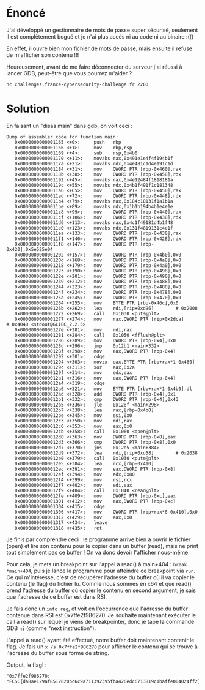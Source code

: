 # Énoncé 

J'ai développé un gestionnaire de mots de passe super sécurisé, seulement il est complètement bogué et je n'ai plus accès ni au code ni au binaire :(((

En effet, il ouvre bien mon fichier de mots de passe, mais ensuite il refuse de m'afficher son contenu !!!

Heureusement, avant de me faire déconnecter du serveur j'ai réussi à lancer GDB, peut-être que vous pourrez m'aider ?

`nc challenges.france-cybersecurity-challenge.fr 2200`

# Solution

En faisant un "disas main" dans gdb, on voit ceci :

```
Dump of assembler code for function main:
   0x0000000000001165 <+0>:     push   rbp
   0x0000000000001166 <+1>:     mov    rbp,rsp
   0x0000000000001169 <+4>:     sub    rsp,0x4b0
   0x0000000000001170 <+11>:    movabs rax,0x491e1e4f4f194b1f
   0x000000000000117a <+21>:    movabs rdx,0x4e481c1d4e191c1d
   0x0000000000001184 <+31>:    mov    QWORD PTR [rbp-0x460],rax
   0x000000000000118b <+38>:    mov    QWORD PTR [rbp-0x458],rdx
   0x0000000000001192 <+45>:    movabs rax,0x4e12484f1818181a
   0x000000000000119c <+55>:    movabs rdx,0x4b1f491f1c181348
   0x00000000000011a6 <+65>:    mov    QWORD PTR [rbp-0x450],rax
   0x00000000000011ad <+72>:    mov    QWORD PTR [rbp-0x448],rdx
   0x00000000000011b4 <+79>:    movabs rax,0x184c18131f1a1b1a
   0x00000000000011be <+89>:    movabs rdx,0x1b1b194b4b1e4e1e
   0x00000000000011c8 <+99>:    mov    QWORD PTR [rbp-0x440],rax
   0x00000000000011cf <+106>:   mov    QWORD PTR [rbp-0x438],rdx
   0x00000000000011d6 <+113>:   movabs rax,0x4c1f49181d4b1f48
   0x00000000000011e0 <+123>:   movabs rdx,0x131f4819131c4e1f
   0x00000000000011ea <+133>:   mov    QWORD PTR [rbp-0x430],rax
   0x00000000000011f1 <+140>:   mov    QWORD PTR [rbp-0x428],rdx
   0x00000000000011f8 <+147>:   mov    DWORD PTR [rbp-0x420],0x5e525e04
   0x0000000000001202 <+157>:   mov    QWORD PTR [rbp-0x4b0],0x0
   0x000000000000120d <+168>:   mov    QWORD PTR [rbp-0x4a8],0x0
   0x0000000000001218 <+179>:   mov    QWORD PTR [rbp-0x4a0],0x0
   0x0000000000001223 <+190>:   mov    QWORD PTR [rbp-0x498],0x0
   0x000000000000122e <+201>:   mov    QWORD PTR [rbp-0x490],0x0
   0x0000000000001239 <+212>:   mov    QWORD PTR [rbp-0x488],0x0
   0x0000000000001244 <+223>:   mov    QWORD PTR [rbp-0x480],0x0
   0x000000000000124f <+234>:   mov    QWORD PTR [rbp-0x478],0x0
   0x000000000000125a <+245>:   mov    DWORD PTR [rbp-0x470],0x0
   0x0000000000001264 <+255>:   mov    BYTE PTR [rbp-0x46c],0x0
   0x000000000000126b <+262>:   lea    rdi,[rip+0xd96]        # 0x2008
   0x0000000000001272 <+269>:   call   0x1030 <puts@plt>
   0x0000000000001277 <+274>:   mov    rax,QWORD PTR [rip+0x2dca]        # 0x4048 <stdout@GLIBC_2.2.5>
   0x000000000000127e <+281>:   mov    rdi,rax
   0x0000000000001281 <+284>:   call   0x1050 <fflush@plt>
   0x0000000000001286 <+289>:   mov    DWORD PTR [rbp-0x4],0x0
   0x000000000000128d <+296>:   jmp    0x12b1 <main+332>
   0x000000000000128f <+298>:   mov    eax,DWORD PTR [rbp-0x4]
   0x0000000000001292 <+301>:   cdqe
   0x0000000000001294 <+303>:   movzx  eax,BYTE PTR [rbp+rax*1-0x460]
   0x000000000000129c <+311>:   xor    eax,0x2a
   0x000000000000129f <+314>:   mov    edx,eax
   0x00000000000012a1 <+316>:   mov    eax,DWORD PTR [rbp-0x4]
   0x00000000000012a4 <+319>:   cdqe
   0x00000000000012a6 <+321>:   mov    BYTE PTR [rbp+rax*1-0x4b0],dl
   0x00000000000012ad <+328>:   add    DWORD PTR [rbp-0x4],0x1
   0x00000000000012b1 <+332>:   cmp    DWORD PTR [rbp-0x4],0x43
   0x00000000000012b5 <+336>:   jle    0x128f <main+298>
   0x00000000000012b7 <+338>:   lea    rax,[rbp-0x4b0]
   0x00000000000012be <+345>:   mov    esi,0x0
   0x00000000000012c3 <+350>:   mov    rdi,rax
   0x00000000000012c6 <+353>:   mov    eax,0x0
   0x00000000000012cb <+358>:   call   0x1060 <open@plt>
   0x00000000000012d0 <+363>:   mov    DWORD PTR [rbp-0x8],eax
   0x00000000000012d3 <+366>:   cmp    DWORD PTR [rbp-0x8],0x0
   0x00000000000012d7 <+370>:   jns    0x12e5 <main+384>
   0x00000000000012d9 <+372>:   lea    rdi,[rip+0xd58]        # 0x2038
   0x00000000000012e0 <+379>:   call   0x1030 <puts@plt>
   0x00000000000012e5 <+384>:   lea    rcx,[rbp-0x410]
   0x00000000000012ec <+391>:   mov    eax,DWORD PTR [rbp-0x8]
   0x00000000000012ef <+394>:   mov    edx,0x80
   0x00000000000012f4 <+399>:   mov    rsi,rcx
   0x00000000000012f7 <+402>:   mov    edi,eax
   0x00000000000012f9 <+404>:   call   0x1040 <read@plt>
   0x00000000000012fe <+409>:   mov    DWORD PTR [rbp-0xc],eax
   0x0000000000001301 <+412>:   mov    eax,DWORD PTR [rbp-0xc]
   0x0000000000001304 <+415>:   cdqe
   0x0000000000001306 <+417>:   mov    QWORD PTR [rbp+rax*8-0x410],0x0
   0x0000000000001312 <+429>:   mov    eax,0x0
   0x0000000000001317 <+434>:   leave
   0x0000000000001318 <+435>:   ret
```

Je finis par comprendre ceci : le programme arrive bien à ouvrir le fichier (open) et lire son contenu pour le copier dans un buffer (read), mais ne print tout simplement pas ce buffer !
On va donc devoir l'afficher nous-même.

Pour cela, je mets un breakpoint sur l'appel à read() à main+404 : `break *main+404`, puis je lance le programme pour atteindre ce breakpoint via `run`.
Ce qui m'intéresse, c'est de récupérer l'adresse du buffer où il va copier le contenu (le flag) du fichier lu.
Comme nous sommes en x64 et que read() prend l'adresse du buffer où copier le contenu en second argument, je sais que l'adresse de ce buffer est dans RSI.

Je fais donc un `info reg`, et voit en l'occurrence que l'adresse du buffer contenue dans RSI est 0x7ffe2f986270.
Je souhaite maintenant exécuter le call à read() sur lequel je viens de breakpointer, donc je tape la commande GDB `ni` (comme "next instruction").

L'appel à read() ayant été effectué, notre buffer doit maintenant contenir le flag.
Je fais un `x /s 0x7ffe2f986270` pour afficher le contenu qui se trouve à l'adresse du buffer sous forme de string.

Output, le flag! :
```
"0x7ffe2f986270: "FCSC{da8ae129af8512620bc6c9a711392395fba426edc6713819c1baffe004024ff2}\n""
```